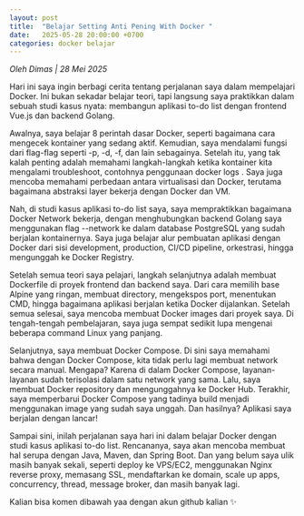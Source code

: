 ```yaml
---
layout: post
title:  "Belajar Setting Anti Pening With Docker "
date:   2025-05-28 20:00:00 +0700
categories: docker belajar
---
```


_Oleh Dimas | 28 Mei 2025_


Hari ini saya ingin berbagi cerita tentang perjalanan saya dalam mempelajari Docker. Ini bukan sekadar belajar teori, tapi langsung saya praktikkan dalam sebuah studi kasus nyata: membangun aplikasi to-do list dengan frontend Vue.js dan backend Golang.

Awalnya, saya belajar 8 perintah dasar Docker, seperti bagaimana cara mengecek kontainer yang sedang aktif. Kemudian, saya mendalami fungsi dari flag-flag seperti -p, -d, -f, dan lain sebagainya. Setelah itu, yang tak kalah penting adalah memahami langkah-langkah ketika kontainer kita mengalami troubleshoot, contohnya penggunaan docker logs <id-container>. Saya juga mencoba memahami perbedaan antara virtualisasi dan Docker, terutama bagaimana abstraksi layer bekerja dengan Docker dan VM.

Nah, di studi kasus aplikasi to-do list saya, saya mempraktikkan bagaimana Docker Network bekerja, dengan menghubungkan backend Golang saya menggunakan flag --network ke dalam database PostgreSQL yang sudah berjalan kontainernya. Saya juga belajar alur pembuatan aplikasi dengan Docker dari sisi development, production, CI/CD pipeline, orkestrasi, hingga mengunggah ke Docker Registry.

Setelah semua teori saya pelajari, langkah selanjutnya adalah membuat Dockerfile di proyek frontend dan backend saya. Dari cara memilih base Alpine yang ringan, membuat directory, mengekspos port, menentukan CMD, hingga bagaimana aplikasi berjalan ketika Docker dijalankan. Setelah semua selesai, saya mencoba membuat Docker images dari proyek saya. Di tengah-tengah pembelajaran, saya juga sempat sedikit lupa mengenai beberapa command Linux yang panjang.

Selanjutnya, saya membuat Docker Compose. Di sini saya memahami bahwa dengan Docker Compose, kita tidak perlu lagi membuat network secara manual. Mengapa? Karena di dalam Docker Compose, layanan-layanan sudah terisolasi dalam satu network yang sama. Lalu, saya membuat Docker repository dan mengunggahnya ke Docker Hub. Terakhir, saya memperbarui Docker Compose yang tadinya build menjadi menggunakan image yang sudah saya unggah. Dan hasilnya? Aplikasi saya berjalan dengan lancar!

Sampai sini, inilah perjalanan saya hari ini dalam belajar Docker dengan studi kasus aplikasi to-do list. Rencananya, saya akan mencoba membuat hal serupa dengan Java, Maven, dan Spring Boot. Dan yang belum saya ulik masih banyak sekali, seperti deploy ke VPS/EC2, menggunakan Nginx reverse proxy, memasang SSL, mendaftarkan ke domain, scale up apps, concurrency, thread, message broker, dan masih banyak lagi.

Kalian bisa komen dibawah yaa dengan akun github kalian ✨
